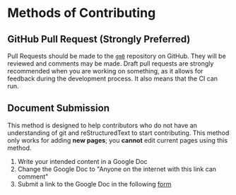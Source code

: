 # Methods of Contributing

## GitHub Pull Request (Strongly Preferred)

Pull Requests should be made to the [`gm0`](https://github.com/gamemanual0/gm0) repository on GitHub. They will be reviewed and comments may be made. Draft pull requests are strongly recommended when you are working on something, as it allows for feedback during the development process. It also means that the CI can run.

## Document Submission

This method is designed to help contributors who do not have an understanding of git and reStructuredText to start contributing. This method only works for adding **new pages**; you **cannot** edit current pages using this method.

1. Write your intended content in a Google Doc
2. Change the Google Doc to "Anyone on the internet with this link can comment"
3. Submit a link to the Google Doc in the following [form](https://docs.google.com/forms/d/e/1FAIpQLSdo2p-2dDjjUF180ggXPjUJGjucxpvLO9_fU1oEUpBBivDP4A/viewform)

